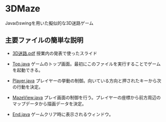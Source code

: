 # 3DMaze
Javaのswingを用いた擬似的な3D迷路ゲーム
## 主要ファイルの簡単な説明
- [3D迷路.pdf](3D迷路.pdf)
    授業内の発表で使ったスライド

- [Top.java](Top.java)
    ゲームのトップ画面。最初にこのファイルを実行することでゲームを起動できる。
- [Player.java](Player/Player.java)
    プレイヤーの挙動の制御。向いている方向と押されたキーから次の行動を決定。
- [MazeView.java](View/MazeView.java)
    プレイ画面の制御を行う。プレイヤーの座標から前方周辺のマップデータから描画データを決定。
- [End.java](End/End.java)
    ゲームクリア時に表示されるウィンドウ。